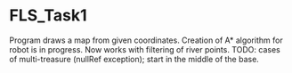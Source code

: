 # FLS_Task1
Program draws a map from given coordinates. 
Creation of A* algorithm for robot is in progress. Now works with filtering of river points. TODO: cases of multi-treasure (nullRef exception); start in the middle of the base.
